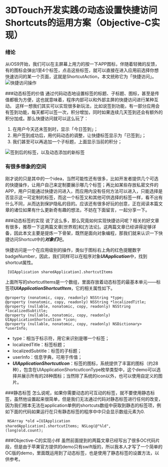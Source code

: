 # 3DTouch开发实践の动态设置快捷访问Shortcuts的运用方案（Objective-C实现）
### 绪论
从iOS9开始，我们可以在主屏幕上用力的按一下APP图标，伴随着轻微的反馈，有的图标会弹出1至4个标签，点击这些标签，就可以直接在进入应用前选择你想快速访问的某一个页面，这就是ShortcutAction，本文统称它为「快捷访问」。
![快捷访问操作](http://upload-images.jianshu.io/upload_images/1481399-58430e4c215a7820.PNG?imageMogr2/auto-orient/strip%7CimageView2/2/w/1240)

###动态标签的价值
通过代码动态地设置标签的标题、子标题、图标，甚至是传值都极为方便，这也就意味着，程序内部可以和外部主屏的快捷访问进行某种互动。
这样一想我们其实可以实现很多新玩法，比如说签到功能，有一部分应用会有签到功能，每天都可以签一次，积分增加，同时如果连续几天签到还会有额外的积分加成。那么快捷访问就可以这么玩了：
1. 在用户今天还未签到时，显示「今日签到」；
2. 用户签到成功后，用代码动态的调整，让快捷标签显示为「已签到」；
3. 我们甚至可以再追加一个子标题，上面显示当前的积分；

![签到后的标签，以及动态添加的新标签](http://upload-images.jianshu.io/upload_images/1481399-dd42da0333acee35.PNG?imageMogr2/auto-orient/strip%7CimageView2/2/w/1240)

### 有很多想象的空间
刚才说的只是其中的一个idea，当然可能性还有很多，比如开发者提供几个可选的快捷操作，让用户自己来定制要展示哪几个标签；再比如某些存放私密文件的APP，用户只能通过快捷访问进入，而应用内没有任何方法可以进入，只能选择是否显示这一可定制的标签，而这一个标签又和其他可供选择的标签一样，看不出有什么不同，从而达到保护隐私的目的。应该还有很多好玩的创意，正在阅读本篇文章的诸位如果有什么更新奇有趣的想法，不妨在下面留言，一起分享一下。

###动态标签的实现
说了这么多，那么究竟如何实现快捷访问呢？相关的好文章有很多，推荐一下这两篇文章[世界观]和[方法论]。这两篇文章已经讲得足够详备，因此本文主要是提炼一下骨架，既然是面向对象编程，那我们就来认识一下快捷访问Shortcut中的***对象们***吧。

快捷访问是一个在应用级别的操作，类似于图标右上角的红色提醒数字badgeNumber，因此，我们同样可以在程序对象***UIApplication***中，找到shortcut属性。
<pre><code> [UIApplication sharedApplication].shortcutItems</code></pre>
上面所写的shortcutItems是一个数组，里面存放着动态标签的最基本单元——标签项***UIApplicationShortcutItem***，它的相关属性如下。

<pre><code>@property (nonatomic, copy, readonly) NSString *type;</code>
<code>@property (nonatomic, copy, readonly) NSString *localizedTitle;</code>
<code>@property (nullable, nonatomic, copy, readonly) NSString *localizedSubtitle;</code>
<code>@property (nullable, nonatomic, copy, readonly) UIApplicationShortcutIcon *icon;</code>
<code>@property (nullable, nonatomic, copy, readonly) NSDictionary<NSString *, id <NSSecureCoding>> *userInfo;</code></pre>


- type：相当于标示符，用它来识别是哪一个标签；
- localizedTitle：标签标题；
- localizedSubtitle：标签的子标题；
- userInfo：信息字典，可用于传值；
- ***UIApplicationShortcutIcon***：标签的图标，系统提供了丰富的图标（约28种），包含在UIApplicationShortcutIconType枚举类型中，这个demo可以选择并展示所有的28种图标；当然除了系统的icon以外，也可以使用自定义的图片。

###静态标签
怎么说呢，如果你需要动态的可互动的标签，就不要使用静态标签，虽然他设置起来很简单，但是我们无法通过代码对静态标签进行任何的改变，因为我们根本无法在application单例的shortcuts数组中获取到静态的标签项，例如下面的代码如果运行在只有静态标签的程序中中只会显示数组元素为0.
<code><pre>
  NSArray *old =[UIApplication sharedApplication].shortcutItems;</code>
  <code>NSLog(@"%ld", (long)old.count);
</pre></code>

###Objective-C的实现小样
虽然前面提到的两篇文章已经写出了很多OC代码片段，但是由于苹果官方提供的demo只有swift版的，所以我本人才写了一个简单的OC版的demo，里面既运用到了动态标签，也是使用了静态标签的设置方法，以供参考。
